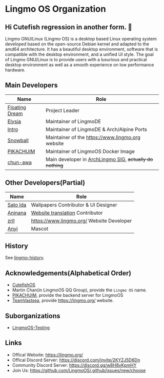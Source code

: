 # Lingmo OS Organization
## Hi Cutefish regression in another form. 👋
Lingmo GNU/Linux (Lingmo OS) is a desktop based Linux operating system developed based on the open-source Debian kernel and adapted to the amd64 architecture. It has a beautiful desktop environment, software that is compatible with the desktop environment, and a unified UI style. The goal of Lingmo GNU/Linux is to provide users with a luxurious and practical desktop environment as well as a smooth experience on low performance hardware.

## Main Developers
**Name**|**Role**
--------|--------
[Floating Dream](https://github.com/lingmo-dream)|Project Leader
[Elysia](https://github.com/ganyuanzhen)|Maintainer of LingmoDE
[Intro](https://github.com/Intro-iu)|Maintainer of LingmoDE & Arch/Alpine Ports
[Snowball](https://github.com/SnowballXueQiu)|Maintainer of the <https://www.lingmo.org> website
[PIKACHUIM](https://github.com/PIKACHUIM)|Maintainer of LingmoOS Docker Image
[chun-awa](https://github.com/chun-awa)|Main developer in [ArchLingmo SIG](https://github.com/orgs/LingmoOS/teams/arch-lingmo-sig), ~~actually do nothing~~

## Other Developers(Partial)
**Name**|**Role**
--------|--------
[Sato Ida](https://github.com/Sato-Ida)|Wallpapers Contributor & UI Designer
[Aninana](https://github.com/Aninana)|[Website translation](https://github.com/TeamVastsea/lingmoos-frontend/pull/6/commits/e0b6961a59a049bcdae5fea797716168bd85f2b0) Contributor
[zrll](https://github.com/zrll12)|<https://www.lingmo.org/> Website Developer
[Anyi](https://github.com/9523140211)|Mascot

## History
See [lingmo-history](https://github.com/LingmoOS/lingmo-history/blob/main/README.md).

## Acknowledgements(Alphabetical Order)
- [CutefishOS](https://github.com/cutefishos)
- Martin Chan(in LingmoOS QQ Group), provide the `Lingmo OS` name.
- [PIKACHUIM](https://github.com/PIKACHUIM), provide the backend server for LingmoOS
- [TeamVastsea](https://github.com/TeamVastsea), provide <https://lingmo.org/> website.

## Suborganizations
- [LingmoOS-Testing](https://github.com/LingmoOS-Testing)

## Links
- Offical Website: <https://lingmo.org/>
- Offical Discord Server: <https://discord.com/invite/2KYZJ5D6Dn>
- Community Discord Server: <https://discord.gg/w8H8vKpmHY>
- Join Us: <https://github.com/LingmoOS/.github/issues/new/choose>
